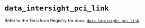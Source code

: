 # `data_intersight_pci_link`

Refer to the Terraform Registry for docs: [`data_intersight_pci_link`](https://registry.terraform.io/providers/ciscodevnet/intersight/1.0.71/docs/data-sources/pci_link).
